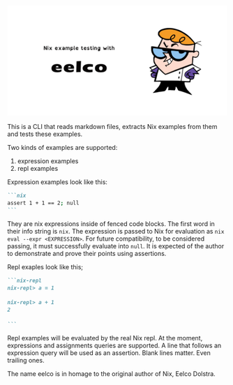 ![eelco](./eelco.png)

This is a CLI that reads markdown files,
extracts Nix examples from them and
tests these examples.

Two kinds of examples are supported:

1. expression examples
2. repl examples

Expression examples look like this:

````md
```nix
assert 1 + 1 == 2; null
```
````

They are nix expressions inside of fenced code blocks.
The first word in their info string is `nix`.
The expression is passed to Nix for evaluation as `nix eval --expr <EXPRESSION>`.
For future compatibility, to be considered passing,
it must successfully evaluate into `null`.
It is expected of the author to demonstrate and prove their points
using assertions.

Repl exaples look like this;

````md
```nix-repl
nix-repl> a = 1

nix-repl> a + 1
2

```
````

Repl examples will be evaluated by the real Nix repl.
At the moment, expressions and assignments queries are supported.
A line that follows an expression query will be used as an assertion.
Blank lines matter. Even trailing ones.

The name eelco is in homage to the original author of Nix, Eelco Dolstra.
